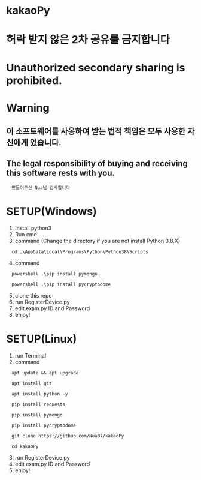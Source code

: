 # kakaoPy

# 허락 받지 않은 2차 공유를 금지합니다

# Unauthorized secondary sharing is prohibited.

# Warning


## 이 소프트웨어를 사옹하여 받는 법적 책임은 모두 사용한 자신에게 있습니다.
## The legal responsibility of buying and receiving this software rests with you.



```
  만들어주신 Nua님 감사합니다
```

# SETUP(Windows)
1. Install python3
2. Run cmd
3. command (Change the directory if you are not install Python 3.8.X)
```
  cd .\AppData\Local\Programs\Python\Python38\Scripts
```
4. command 
```
  powershell .\pip install pymongo
```
```
  powershell .\pip install pycryptodome
```
5. clone this repo
6. run RegisterDevice.py
7. edit exam.py ID and Password
8. enjoy!


# SETUP(Linux)
1. run Terminal
2. command
```
  apt update && apt upgrade
```
```
  apt install git
```
```
  apt install python -y
```
```
  pip install requests
```
```
  pip install pymongo
```
```
  pip install pycryptodome
```
```
  git clone https://github.com/Nua07/kakaoPy
```
```
  cd kakaoPy
```
3. run RegisterDevice.py
4. edit exam.py ID and Password
5. enjoy!

